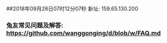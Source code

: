 ##2018年09月28日07时12分07秒 新址: 159.65.130.200
### 兔友常见问题及解答: https://github.com/wanggonging/d/blob/w/FAQ.md
